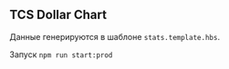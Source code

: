 ## TCS Dollar Chart

Данные генерируются в шаблоне `stats.template.hbs`.

Запуск `npm run start:prod`